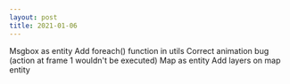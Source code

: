 ```yaml
---
layout: post
title: 2021-01-06
---
```


Msgbox as entity
Add foreach() function in utils
Correct animation bug (action at frame 1 wouldn't be executed)
Map as entity
Add layers on map entity
